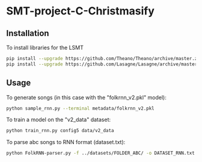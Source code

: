# SMT-project-C-Christmasify

## Installation

To install libraries for the LSMT
```bash
pip install --upgrade https://github.com/Theano/Theano/archive/master.zip
pip install --upgrade https://github.com/Lasagne/Lasagne/archive/master.zip
```

## Usage

To generate songs (in this case with the "folkrnn_v2.pkl" model):
```bash
python sample_rnn.py --terminal metadata/folkrnn_v2.pkl
```

To train a model on the "v2_data" dataset:
```bash
python train_rnn.py config5 data/v2_data
```

To parse abc songs to RNN format (dataset.txt):
```bash
python FolkRNN-parser.py -f ../datasets/FOLDER_ABC/ -o DATASET_RNN.txt --skip_chords --simplify_duplets
```
